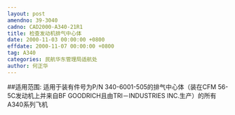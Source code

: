 ```yaml
---
layout: post
amendno: 39-3040
cadno: CAD2000-A340-21R1
title: 检查发动机排气中心体
date: 2000-11-03 00:00:00 +0800
effdate: 2000-11-07 00:00:00 +0800
tag: A340
categories: 民航华东管理局适航处
author: 何正华
---
```


##适用范围:
适用于装有件号为P/N 340-6001-505的排气中心体（装在CFM 56-5C发动机上并来自BF GOODRICH且由TRI－INDUSTRIES INC.生产）的所有A340系列飞机

